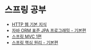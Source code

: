 # 스프링 공부

- [HTTP 웹 기본 지식](./Http)
- [자바 ORM 표준 JPA 프로그래밍 - 기본편](./JPA)
- [스프링 MVC 1편](./MVC_1)
- [스프링 핵심 원리 - 기본편](./SpringCore)
